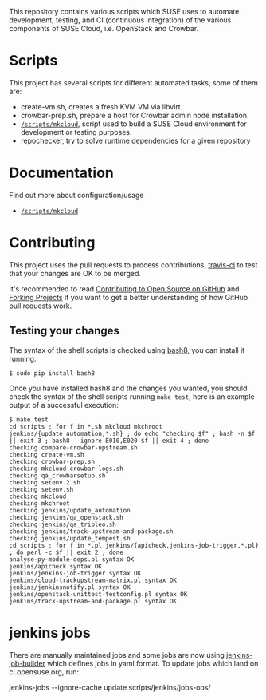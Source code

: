 This repository contains various scripts which SUSE uses to automate
development, testing, and CI (continuous integration) of the various
components of SUSE Cloud, i.e. OpenStack and Crowbar.

# Scripts

This project has several scripts for different automated tasks, some of them are:

* create-vm.sh, creates a fresh KVM VM via libvirt.
* crowbar-prep.sh, prepare a host for Crowbar admin node installation.
* [`/scripts/mkcloud`](docs/mkcloud.md), script used to build a SUSE Cloud environment
  for development or testing purposes.
* repochecker, try to solve runtime dependencies for a given repository

# Documentation

Find out more about configuration/usage

* [`/scripts/mkcloud`](docs/mkcloud.md)

# Contributing

This project uses the pull requests to process contributions,
[travis-ci](http://travis-ci.org/) to test that your changes are OK to be
merged.

It's recommended to read
[Contributing to Open Source on GitHub](https://guides.github.com/activities/contributing-to-open-source)
and [Forking Projects](https://guides.github.com/activities/forking) if you
want to get a better understanding of how GitHub pull requests work.

## Testing your changes

The syntax of the shell scripts is checked using
[bash8](https://pypi.python.org/pypi/bash8), you can install it running.

```
$ sudo pip install bash8
```

Once you have installed bash8 and the changes you wanted, you should check the
syntax of the shell scripts running `make test`, here is an example output of
a successful execution:

```
$ make test
cd scripts ; for f in *.sh mkcloud mkchroot jenkins/{update_automation,*.sh} ; do echo "checking $f" ; bash -n $f || exit 3 ; bash8 --ignore E010,E020 $f || exit 4 ; done
checking compare-crowbar-upstream.sh
checking create-vm.sh
checking crowbar-prep.sh
checking mkcloud-crowbar-logs.sh
checking qa_crowbarsetup.sh
checking setenv.2.sh
checking setenv.sh
checking mkcloud
checking mkchroot
checking jenkins/update_automation
checking jenkins/qa_openstack.sh
checking jenkins/qa_tripleo.sh
checking jenkins/track-upstream-and-package.sh
checking jenkins/update_tempest.sh
cd scripts ; for f in *.pl jenkins/{apicheck,jenkins-job-trigger,*.pl} ; do perl -c $f || exit 2 ; done
analyse-py-module-deps.pl syntax OK
jenkins/apicheck syntax OK
jenkins/jenkins-job-trigger syntax OK
jenkins/cloud-trackupstream-matrix.pl syntax OK
jenkins/jenkinsnotify.pl syntax OK
jenkins/openstack-unittest-testconfig.pl syntax OK
jenkins/track-upstream-and-package.pl syntax OK
```

# jenkins jobs
There are manually maintained jobs and some jobs are now using
[jenkins-job-builder](http://docs.openstack.org/infra/jenkins-job-builder/)
which defines jobs in yaml format.
To update jobs which land on ci.opensuse.org, run:

   jenkins-jobs --ignore-cache update scripts/jenkins/jobs-obs/
